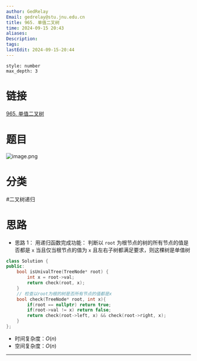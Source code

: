 ```yaml
---
author: GedRelay
Email: gedrelay@stu.jnu.edu.cn
title: 965. 单值二叉树
time: 2024-09-15 20:43
aliases: 
Description: 
tags: 
lastEdit: 2024-09-15-20:44
---
```


```toc
style: number
max_depth: 3
```

# 链接
[965. 单值二叉树](https://leetcode.cn/problems/univalued-binary-tree/) 

# 题目
![image.png](https://ged-pic-bed.oss-cn-guangzhou.aliyuncs.com/img/202409152043767.png)


# 分类
#二叉树递归 

# 思路
- 思路 1：
用递归函数完成功能：
判断以 `root` 为根节点的树的所有节点的值是否都是 `x` 
当且仅当根节点的值为 `x` 且左右子树都满足要求，则这棵树是单值树



```cpp
class Solution {
public:
    bool isUnivalTree(TreeNode* root) {
        int x = root->val;
        return check(root, x);
    }
    // 检查以root为根的树是否所有节点的值都是x
    bool check(TreeNode* root, int x){
        if(root == nullptr) return true;
        if(root->val != x) return false;
        return check(root->left, x) && check(root->right, x);
    }
};
```


- 时间复杂度：${O\left( n \right)  }$ 
- 空间复杂度：${O\left( n \right)  }$ 


---

